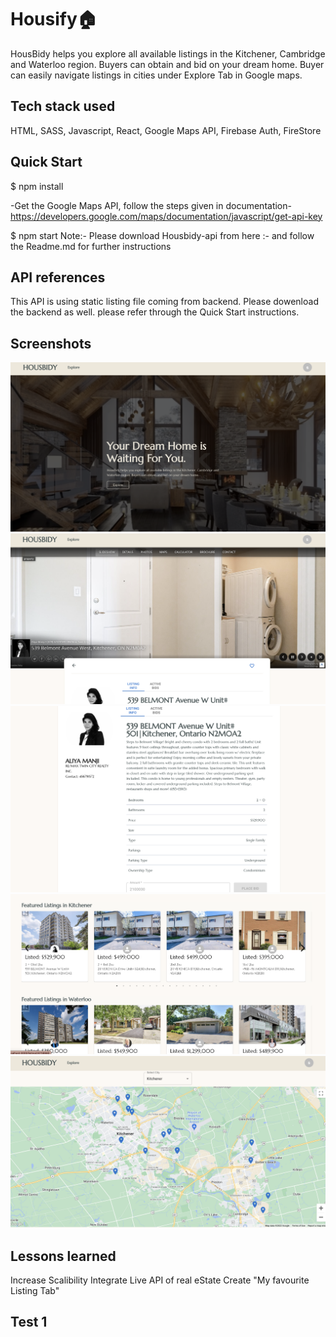 # Housify🏠

HousBidy helps you explore all available listings in the Kitchener, Cambridge and Waterloo region. Buyers can obtain and bid on your dream home.
Buyer can easily navigate listings in cities under Explore Tab in Google maps.

## Tech stack used

HTML, SASS, Javascript, React, Google Maps API, Firebase Auth, FireStore

## Quick Start

$ npm install

-Get the Google Maps API, follow the steps given in documentation- https://developers.google.com/maps/documentation/javascript/get-api-key

$ npm start
Note:- Please download Housbidy-api from here :- and follow the Readme.md for further instructions

## API references

This API is using static listing file coming from backend. Please dowenload the backend as well.
please refer through the Quick Start instructions.

## Screenshots

![App Screenshot]("../../public/Home.png?")
![App Screenshot]("../../public/Listing-info.png?raw=true")
![App Screenshot]("../../public/Listing-info2.png?raw=true")
![App Screenshot]("../../public/Listing.png?raw=true")
![App Screenshot]("../../public/Explore.png?raw=true")

## Lessons learned

Increase Scalibility
Integrate Live API of real eState
Create "My favourite Listing Tab"

## Test 1